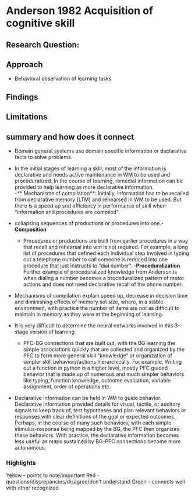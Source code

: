 # Anderson 1982 Acquisition of cognitive skill

## Research Question:

## Approach
- Behavioral observation of learning tasks

## Findings
 
## Limitations

## summary and how does it connect
- Domain general systems use domain specific information or declarative facts to solve problems.
- In the initial stages of learning a skill, most of the information is declarative and needs active maintenance in WM to be used and proceduralized. In the course of learning, remedial information can be provided to help learning as more declarative information.  
	-** Mechanisms of compilation**: Initially, information has to be recalled from declarative memory (LTM) and rehearsed in WM to be used. But there is a speed up snd efficiency in performance of skill when “information and procedures are compiled”. 
- collapsing sequences of productions or procedures into one.- **Composition**
	- Procedures or productions are built from earlier procedures in a way that recall and rehearsal into wm is not required. For example, a long list of procedures that defined each individual step involved in typing out a telephone number to call someone is reduced into one procedure that just instructs to “dial number”. -**Proceduralization** Further example of proceduralized knowledge from Anderson is when dialing a number becomes a proceduralized pattern of motor actions and does not need declarative recall of the phone number.
- Mechanisms of compilation explain speed up, decrease in decision time and diminishing effects of memory set size, where, in a stable environment, with practice the number of items are not as difficult to maintain in memory as they were at the beginning of learning. 

- It is very difficult to determine the neural networks involved in this 3-stage version of learning. 
	-  PFC-BG connections that are built out, with the BG learning the simple associations quickly that are collected and organized by the PFC to form more general skill “knowledge” or organization of simpler skill behaviors/actions hierarchically. For example, Writing out a function in python is a higher level, mostly PFC guided behavior that is made up of numerous and much simpler behaviors like typing, function knowledge, outcome evaluation, variable assignment, order of operations etc.
- Declarative information can be held in WM to guide behavior. Declarative information provided details for visual, tactile, or auditory signals to keep track of, test hypotheses and plan relevant behaviors or responses with clear definitions of the goal or expected outcomes. Perhaps, in the course of many such behaviors, with each simple stimulus-response being mapped by the BG, the PFC then organizes these behaviors. With practice, the declarative information becomes less useful as maps sustained by BG-PFC connections become more autonomous. 
### Highlights
Yellow - points to note/important 
Red - questions/discrepancies/disagree/don’t understand
Green - connects well with other recognized